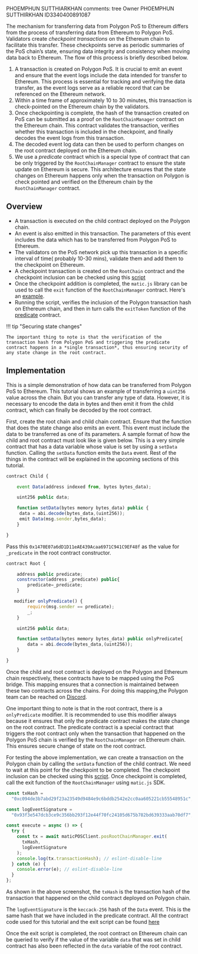 PHOEMPHUN SUTTHIARKHAN 
comments: tree
Owner PHOEMPHUN SUTTHIRKHAN ID3340400891087

The mechanism for transferring data from Polygon PoS to Ethereum differs from the process of transferring data from Ethereum to Polygon PoS. Validators create *checkpoint transactions* on the Ethereum chain to facilitate this transfer. These checkpoints serve as periodic summaries of the PoS chain’s state, ensuring data integrity and consistency when moving data back to Ethereum. The flow of this process is briefly described below.

1. A transaction is created on Polygon PoS. It is crucial to emit an event and ensure that the event logs include the data intended for transfer to Ethereum. This process is essential for tracking and verifying the data transfer, as the event logs serve as a reliable record that can be referenced on the Ethereum network.
2. Within a time frame of approximately 10 to 30 minutes, this transaction is check-pointed on the Ethereum chain by the validators. 
3. Once checkpointing is complete, the hash of the transaction created on PoS can be submitted as a proof on the `RootChainManager` contract on the Ethereum chain. This contract validates the transaction, verifies whether this transaction is included in the checkpoint, and finally decodes the event logs from this transaction.
4. The decoded event log data can then be used to perform changes on the root contract deployed on the Ethereum chain.
5. We use a *predicate* contract which is a special type of contract that can be only triggered by the `RootChainManager` contract to ensure the state update on Ethereum is secure. This architecture ensures that the state changes on Ethereum happens only when the transaction on Polygon is check pointed and verified on the Ethereum chain by the `RootChainManager` contract.

## Overview

- A transaction is executed on the child contract deployed on the Polygon chain.
- An event is also emitted in this transaction. The parameters of this event includes the data which has to be transferred from Polygon PoS to Ethereum.
- The validators on the PoS network pick up this transaction in a specific interval of time( probably 10-30 mins), validate them and add them to the checkpoint on Ethereum.
- A checkpoint transaction is created on the `RootChain` contract and the checkpoint inclusion can be checked using this [script](https://github.com/rahuldamodar94/matic-learn-pos/blob/transfer-matic-ethereum/script/check-checkpoint.js)
- Once the checkpoint addition is completed, the `matic.js` library can be used to call the `exit` function of the `RootChainManager` contract. Here's an [example](https://github.com/rahuldamodar94/matic-learn-pos/blob/transfer-matic-ethereum/script/exit.js).
- Running the script, verifies the inclusion of the Polygon transaction hash on Ethereum chain, and then in turn calls the `exitToken` function of the [predicate](https://github.com/rahuldamodar94/matic-learn-pos/blob/transfer-matic-ethereum/contracts/CustomPredicate.sol) contract.

!!! tip "Securing state changes" 

    The important thing to note is that the verification of the transaction hash from Polygon PoS and triggering the predicate contract happens in a *single transaction*, thus ensuring security of any state change in the root contract.

## Implementation

This is a simple demonstration of how data can be transferred from Polygon PoS to Ethereum. This tutorial shows an example of transferring a `uint256` value across the chain. But you can transfer any type of data. However, it is necessary to encode the data in bytes and then emit it from the child contract, which can finally be decoded by the root contract.

First, create the root chain and child chain contract. Ensure that the function that does the state change also emits an event. This event must include the data to be transferred as one of its parameters. A sample format of how the child and root contract must look like is given below. This is a very simple contract that has a data variable whose value is set by using a `setData` function. Calling the `setData` function emits the `Data` event. Rest of the things in the contract will be explained in the upcoming sections of this tutorial.

```jsx title="Child contract"
contract Child {

    event Data(address indexed from, bytes bytes_data);

    uint256 public data;

    function setData(bytes memory bytes_data) public {
     data = abi.decode(bytes_data,(uint256));
     emit Data(msg.sender,bytes_data);
    }

}
```

Pass this `0x1470E07a6dD1D11eAE439Acaa6971C941C9EF48f` as the value for `_predicate` in the root contract constructor.

```jsx title="Root contract"
contract Root {

    address public predicate;
    constructor(address _predicate) public{
        predicate=_predicate;
    }

   modifier onlyPredicate() {
        require(msg.sender == predicate);
        _;
    }

    uint256 public data;

    function setData(bytes memory bytes_data) public onlyPredicate{
        data = abi.decode(bytes_data,(uint256));
    }

}
```

Once the child and root contract is deployed on the Polygon and Ethereum chain respectively, these contracts have to be mapped using the PoS bridge. This mapping ensures that a connection is maintained between these two contracts across the chains. For doing this mapping,the Polygon team can be reached on [Discord](https://discord.com/invite/0xPolygon).

One important thing to note is that in the root contract, there is a `onlyPredicate` modifier. It is recommended to use this modifier always because it ensures that only the predicate contract makes the state change on the root contract. The predicate contract is a special contract that triggers the root contract only when the transaction that happened on the Polygon PoS chain is verified by the `RootChainManager` on Ethereum chain. This ensures secure change of state on the root contract.

For testing the above implementation, we can create a transaction on the Polygon chain by calling the `setData` function of the child contract. We need to wait at this point for the checkpoint to be completed. The checkpoint inclusion can be checked using this [script](https://github.com/rahuldamodar94/matic-learn-pos/blob/transfer-matic-ethereum/script/check-checkpoint.js). Once checkpoint is completed, call the exit function of the `RootChainManager` using `matic.js` SDK.

```jsx
const txHash =
  "0xc094de3b7abd29f23a23549d9484e9c6bddb2542e2cc0aa605221cb55548951c";

const logEventSignature =
  "0x93f3e547dcb3ce9c356bb293f12e44f70fc24105d675b782bd639333aab70df7";

const execute = async () => {
  try {
    const tx = await maticPOSClient.posRootChainManager.exit(
      txHash,
      logEventSignature
    );
    console.log(tx.transactionHash); // eslint-disable-line
  } catch (e) {
    console.error(e); // eslint-disable-line
  }
};
```

As shown in the above screenshot, the `txHash` is the transaction hash of the transaction that happened on the child contract deployed on Polygon chain.

The `logEventSignature` is the `keccack-256` hash of the `Data` event. This is the same hash that we have included in the predicate contract. All the contract code used for this tutorial and the exit script can be found [here](https://github.com/rahuldamodar94/matic-learn-pos/tree/transfer-matic-ethereum)

Once the exit script is completed, the root contract on Ethereum chain can be queried to verify if the value of the variable `data` that was set in child contract has also been reflected in the `data` variable of the root contract.

